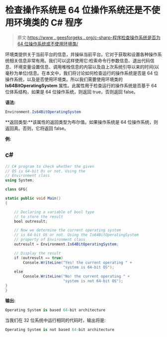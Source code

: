 # 检查操作系统是 64 位操作系统还是不使用环境类的 C# 程序

> 原文:[https://www . geesforgeks . org/c-sharp-程序检查操作系统是否为 64 位操作系统或不使用环境类/](https://www.geeksforgeeks.org/c-sharp-program-to-check-if-operating-system-is-64-bit-os-or-not-using-environment-class/)

环境类提供关于当前平台的信息，并操纵当前平台。它对于获取和设置各种操作系统相关信息非常有用。我们可以这样使用它:检索命令行参数信息、退出代码信息、环境变量设置信息、调用堆栈信息的内容以及自上次系统引导以来的时间(以毫秒为单位)信息。在本文中，我们将讨论如何检查运行的操作系统是否是 64 位操作系统，以及是否使用环境类。所以我们需要使用环境类的 **Is64BitOperatingSystem** 属性。此属性用于检查运行的操作系统是否基于 64 位体系结构，如果是 64 位操作系统，则返回 true，否则返回 false。

**语法:**

```cs
Environment.Is64BitOperatingSystem
```

**返回类型:**该属性的返回类型为布尔值。如果操作系统是 64 位操作系统，则返回真。否则，它将返回 false。

**例:**

## c#

```cs
// C# program to check whether the given
// OS is 64-bit Os or not. Using the
// Environment class
using System;

class GFG{

static public void Main()
{

    // Declaring a variable of bool type
    // to store the result
    bool outresult;

    // Now we determine the current operating system 
    // is 64-bit OS or not. Using the Is64BitOperatingSystem
    // property of Environment class
    outresult = Environment.Is64BitOperatingSystem;

    // Display the result
    if (outresult == true)
        Console.WriteLine("Yes! the current operating " +
                          "system is 64-bit OS");
    else
        Console.WriteLine("No! the current operating " + 
                          "system is not 64-bit OS");
}
}
```

**输出:**

```cs
Operating System is based 64-bit architecture
```

当我们在 32 位系统中运行相同的代码时，输出将是:

```cs
Operating System is not based 64-bit architecture
```